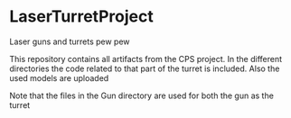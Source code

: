 # LaserTurretProject
Laser guns and turrets pew pew

This repository contains all artifacts from the CPS project. 
In the different directories the code related to that part of the turret is included. 
Also the used models are uploaded

Note that the files in the Gun directory are used for both the gun as the turret
